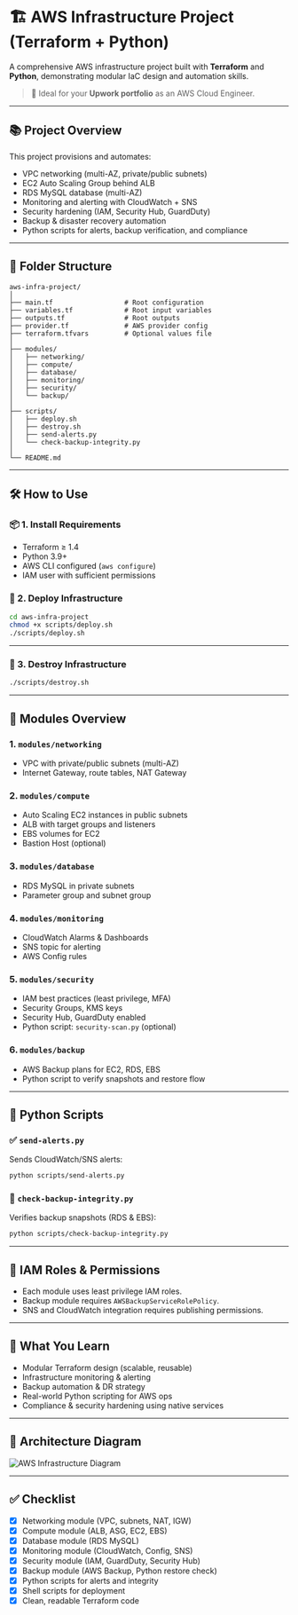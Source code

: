 # 🏗️ AWS Infrastructure Project (Terraform + Python)

A comprehensive AWS infrastructure project built with **Terraform** and **Python**, demonstrating modular IaC design and automation skills.

> 💼 Ideal for your **Upwork portfolio** as an AWS Cloud Engineer.

---

## 📚 Project Overview

This project provisions and automates:

- VPC networking (multi-AZ, private/public subnets)
- EC2 Auto Scaling Group behind ALB
- RDS MySQL database (multi-AZ)
- Monitoring and alerting with CloudWatch + SNS
- Security hardening (IAM, Security Hub, GuardDuty)
- Backup & disaster recovery automation
- Python scripts for alerts, backup verification, and compliance

---

## 📁 Folder Structure

```
aws-infra-project/
│
├── main.tf                  # Root configuration
├── variables.tf             # Root input variables
├── outputs.tf               # Root outputs
├── provider.tf              # AWS provider config
├── terraform.tfvars         # Optional values file
│
├── modules/
│   ├── networking/
│   ├── compute/
│   ├── database/
│   ├── monitoring/
│   ├── security/
│   └── backup/
│
├── scripts/
│   ├── deploy.sh
│   ├── destroy.sh
│   ├── send-alerts.py
│   └── check-backup-integrity.py
│
└── README.md
```

---

## 🛠️ How to Use

### 📦 1. **Install Requirements**

- Terraform ≥ 1.4
- Python 3.9+
- AWS CLI configured (`aws configure`)
- IAM user with sufficient permissions

### 🧱 2. **Deploy Infrastructure**

```bash
cd aws-infra-project
chmod +x scripts/deploy.sh
./scripts/deploy.sh
```

---

### 🧨 3. **Destroy Infrastructure**

```bash
./scripts/destroy.sh
```

---

## 🔧 Modules Overview

### 1. `modules/networking`
- VPC with private/public subnets (multi-AZ)
- Internet Gateway, route tables, NAT Gateway

### 2. `modules/compute`
- Auto Scaling EC2 instances in public subnets
- ALB with target groups and listeners
- EBS volumes for EC2
- Bastion Host (optional)

### 3. `modules/database`
- RDS MySQL in private subnets
- Parameter group and subnet group

### 4. `modules/monitoring`
- CloudWatch Alarms & Dashboards
- SNS topic for alerting
- AWS Config rules

### 5. `modules/security`
- IAM best practices (least privilege, MFA)
- Security Groups, KMS keys
- Security Hub, GuardDuty enabled
- Python script: `security-scan.py` (optional)

### 6. `modules/backup`
- AWS Backup plans for EC2, RDS, EBS
- Python script to verify snapshots and restore flow

---

## 🐍 Python Scripts

### ✅ `send-alerts.py`

Sends CloudWatch/SNS alerts:

```bash
python scripts/send-alerts.py
```

### 🔁 `check-backup-integrity.py`

Verifies backup snapshots (RDS & EBS):

```bash
python scripts/check-backup-integrity.py
```

---

## 🔐 IAM Roles & Permissions

- Each module uses least privilege IAM roles.
- Backup module requires `AWSBackupServiceRolePolicy`.
- SNS and CloudWatch integration requires publishing permissions.

---

## 🧠 What You Learn

- Modular Terraform design (scalable, reusable)
- Infrastructure monitoring & alerting
- Backup automation & DR strategy
- Real-world Python scripting for AWS ops
- Compliance & security hardening using native services

---

## 📸 Architecture Diagram

![AWS Infrastructure Diagram](./images/aws_architecture_diagram.png)

---

## ✅ Checklist

- [x] Networking module (VPC, subnets, NAT, IGW)
- [x] Compute module (ALB, ASG, EC2, EBS)
- [x] Database module (RDS MySQL)
- [x] Monitoring module (CloudWatch, Config, SNS)
- [x] Security module (IAM, GuardDuty, Security Hub)
- [x] Backup module (AWS Backup, Python restore check)
- [x] Python scripts for alerts and integrity
- [x] Shell scripts for deployment
- [x] Clean, readable Terraform code